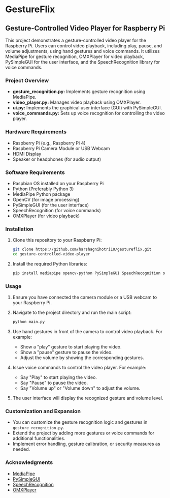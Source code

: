 # GestureFlix
## Gesture-Controlled Video Player for Raspberry Pi

This project demonstrates a gesture-controlled video player for the Raspberry Pi. Users can control video playback, including play, pause, and volume adjustments, using hand gestures and voice commands. It utilizes MediaPipe for gesture recognition, OMXPlayer for video playback, PySimpleGUI for the user interface, and the SpeechRecognition library for voice commands.

### Project Overview

- **gesture_recognition.py:** Implements gesture recognition using MediaPipe.
- **video_player.py:** Manages video playback using OMXPlayer.
- **ui.py:** Implements the graphical user interface (GUI) with PySimpleGUI.
- **voice_commands.py:** Sets up voice recognition for controlling the video player.

### Hardware Requirements

- Raspberry Pi (e.g., Raspberry Pi 4)
- Raspberry Pi Camera Module or USB Webcam
- HDMI Display
- Speaker or headphones (for audio output)

### Software Requirements

- Raspbian OS installed on your Raspberry Pi
- Python (Preferably Python 3)
- MediaPipe Python package
- OpenCV (for image processing)
- PySimpleGUI (for the user interface)
- SpeechRecognition (for voice commands)
- OMXPlayer (for video playback)

### Installation

1. Clone this repository to your Raspberry Pi:

   ```bash
   git clone https://github.com/harshagnihotri10/gestureflix.git
   cd gesture-controlled-video-player
   ```

2. Install the required Python libraries:

   ```bash
   pip install mediapipe opencv-python PySimpleGUI SpeechRecognition omxplayer-wrapper
   ```

### Usage

1. Ensure you have connected the camera module or a USB webcam to your Raspberry Pi.

2. Navigate to the project directory and run the main script:

   ```bash
   python main.py
   ```

3. Use hand gestures in front of the camera to control video playback. For example:
   - Show a "play" gesture to start playing the video.
   - Show a "pause" gesture to pause the video.
   - Adjust the volume by showing the corresponding gestures.

4. Issue voice commands to control the video player. For example:
   - Say "Play" to start playing the video.
   - Say "Pause" to pause the video.
   - Say "Volume up" or "Volume down" to adjust the volume.

5. The user interface will display the recognized gesture and volume level.

### Customization and Expansion

- You can customize the gesture recognition logic and gestures in `gesture_recognition.py`.
- Extend the project by adding more gestures or voice commands for additional functionalities.
- Implement error handling, gesture calibration, or security measures as needed.


### Acknowledgments

- [MediaPipe](https://mediapipe.dev/)
- [PySimpleGUI](https://pysimplegui.readthedocs.io/en/latest/)
- [SpeechRecognition](https://pypi.org/project/SpeechRecognition/)
- [OMXPlayer](https://github.com/popcornmix/omxplayer)

```